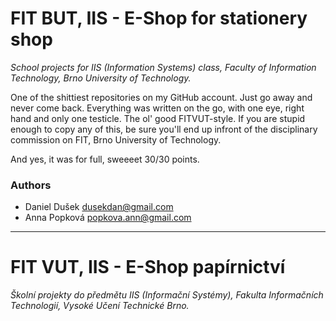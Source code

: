 # FIT BUT, IIS - E-Shop for stationery shop
*School projects for IIS (Information Systems) class, Faculty of Information Technology, Brno University of Technology.*

One of the shittiest repositories on my GitHub account. Just go away and never come back. Everything was written on the go, with one eye, right hand and only one testicle. The ol' good FITVUT-style. If you are stupid enough to copy any of this, be sure you'll end up infront of the disciplinary commission on FIT, Brno University of Technology.

And yes, it was for full, sweeeet 30/30 points.

### Authors

* Daniel Dušek <dusekdan@gmail.com>
* Anna Popková <popkova.ann@gmail.com>


___
# FIT VUT, IIS - E-Shop papírnictví
*Školní projekty do předmětu IIS (Informační Systémy), Fakulta Informačních Technologií, Vysoké Učení Technické Brno.*
